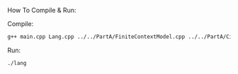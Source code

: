 How To Compile & Run:

Compile:
```bash
g++ main.cpp Lang.cpp ../../PartA/FiniteContextModel.cpp ../../PartA/CircularBuffer.cpp -o lang
```
Run:
```bash
./lang
```

